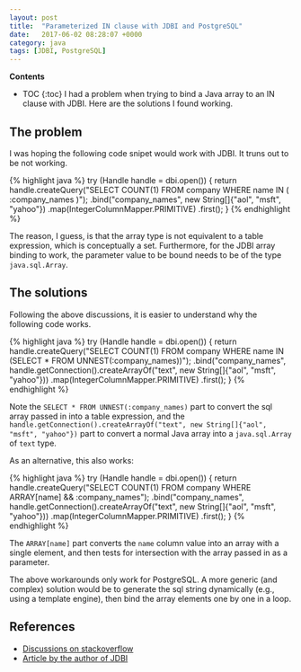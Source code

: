 ```yaml
---
layout: post
title:  "Parameterized IN clause with JDBI and PostgreSQL"
date:   2017-06-02 08:28:07 +0000
category: java
tags: [JDBI, PostgreSQL]
---
```


**Contents**
* TOC
{:toc}
I had a problem when trying to bind a Java array to an IN clause with JDBI. Here are the solutions I found working.

## The problem

I was hoping the following code snipet would work with JDBI. It truns out to be not working.

{% highlight java %}
try (Handle handle = dbi.open()) {
    return handle.createQuery("SELECT COUNT(1) FROM company WHERE name IN ( :company_names )");
            .bind("company_names", new String[]{"aol", "msft", "yahoo"})
            .map(IntegerColumnMapper.PRIMITIVE)
            .first();
}
{% endhighlight %}

The reason, I guess, is that the array type is not equivalent to a table
expression, which is conceptually a set. Furthermore, for the JDBI array
binding to work, the parameter value to be bound needs to be of the type
`java.sql.Array`.

## The solutions

Following the above discussions, it is easier to understand why the following code works.

{% highlight java %}
try (Handle handle = dbi.open()) {
    return handle.createQuery("SELECT COUNT(1) FROM company WHERE name IN (SELECT * FROM UNNEST(:company_names))");
            .bind("company_names", handle.getConnection().createArrayOf("text", new String[]{"aol", "msft", "yahoo"}))
            .map(IntegerColumnMapper.PRIMITIVE)
            .first();
}
{% endhighlight %}

Note the `SELECT * FROM UNNEST(:company_names)` part to convert the sql array
passed in into a table expression, and the
`handle.getConnection().createArrayOf("text", new String[]{"aol", "msft", "yahoo"})`
part to convert a normal Java array into a `java.sql.Array` of `text` type.

As an alternative, this also works:

{% highlight java %}
try (Handle handle = dbi.open()) {
    return handle.createQuery("SELECT COUNT(1) FROM company WHERE ARRAY[name] && :company_names");
            .bind("company_names", handle.getConnection().createArrayOf("text", new String[]{"aol", "msft", "yahoo"}))
            .map(IntegerColumnMapper.PRIMITIVE)
            .first();
}
{% endhighlight %}

The `ARRAY[name]` part converts the `name` column value into an array with a
single element, and then tests for intersection with the array passed in as a
parameter.

The above workarounds only work for PostgreSQL. A more generic (and complex)
solution would be to generate the sql string dynamically (e.g., using a
template engine), then bind the array elements one by one in a loop.

## References

- [Discussions on stackoverflow](https://stackoverflow.com/a/32748142)
- [Article by the author of JDBI](https://skife.org/jdbi/java/2011/12/21/jdbi_in_clauses.html)

[//]: # ( https://stackoverflow.com/questions/3107044/preparedstatement-with-list-of-parameters-in-a-in-clause )
[//]: # ( http://farrago.sourceforge.net/design/CollectionTypes.html )
